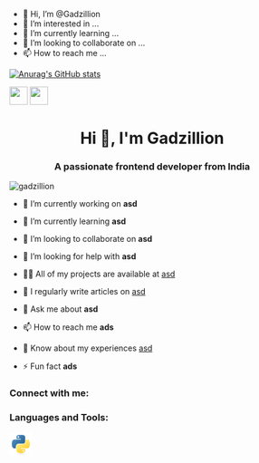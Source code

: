 - 👋 Hi, I’m @Gadzillion
- 👀 I’m interested in ...
- 🌱 I’m currently learning ...
- 💞️ I’m looking to collaborate on ...
- 📫 How to reach me ...

<!---
Gadzillion/Gadzillion is a ✨ special ✨ repository because its `README.md` (this file) appears on your GitHub profile.
You can click the Preview link to take a look at your changes.
--->
[![Anurag's GitHub stats](https://github-readme-stats.vercel.app/api?username=Gadzillion&show_icons=true&theme=radical)](https://github.com/anuraghazra/github-readme-stats)

<img height="32" width="32" src="https://cdn.jsdelivr.net/npm/simple-icons@v6/icons/simpleicons.svg" />
<img height="32" width="32" src="https://unpkg.com/simple-icons@v6/icons/simpleicons.svg" />

<h1 align="center">Hi 👋, I'm Gadzillion</h1>
<h3 align="center">A passionate frontend developer from India</h3>

<p align="left"> <img src="https://komarev.com/ghpvc/?username=gadzillion&label=Profile%20views&color=0e75b6&style=flat" alt="gadzillion" /> </p>

- 🔭 I’m currently working on **asd**

- 🌱 I’m currently learning **asd**

- 👯 I’m looking to collaborate on **asd**

- 🤝 I’m looking for help with **asd**

- 👨‍💻 All of my projects are available at [asd](asd)

- 📝 I regularly write articles on [asd](asd)

- 💬 Ask me about **asd**

- 📫 How to reach me **ads**

- 📄 Know about my experiences [asd](asd)

- ⚡ Fun fact **ads**

<h3 align="left">Connect with me:</h3>
<p align="left">
</p>

<h3 align="left">Languages and Tools:</h3>
<p align="left"> <a href="https://www.python.org" target="_blank" rel="noreferrer"> <img src="https://raw.githubusercontent.com/devicons/devicon/master/icons/python/python-original.svg" alt="python" width="40" height="40"/> </a> </p>
